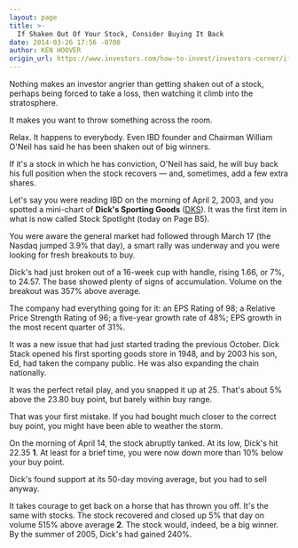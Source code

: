 ```yaml
---
layout: page
title: >-
  If Shaken Out Of Your Stock, Consider Buying It Back
date: 2014-03-26 17:56 -0700
author: KEN HOOVER
origin_url: https://www.investors.com/how-to-invest/investors-corner/if-stock-shakes-you-out-buy-it-back/
---
```


Nothing makes an investor angrier than getting shaken out of a stock, perhaps being forced to take a loss, then watching it climb into the stratosphere.

It makes you want to throw something across the room.

Relax. It happens to everybody. Even IBD founder and Chairman William O'Neil has said he has been shaken out of big winners.

If it's a stock in which he has conviction, O'Neil has said, he will buy back his full position when the stock recovers — and, sometimes, add a few extra shares.

Let's say you were reading IBD on the morning of April 2, 2003, and you spotted a mini-chart of **Dick's Sporting Goods** ([DKS](https://research.investors.com/quote.aspx?symbol=DKS)). It was the first item in what is now called Stock Spotlight (today on Page B5).

You were aware the general market had followed through March 17 (the Nasdaq jumped 3.9% that day), a smart rally was underway and you were looking for fresh breakouts to buy.

Dick's had just broken out of a 16-week cup with handle, rising 1.66, or 7%, to 24.57. The base showed plenty of signs of accumulation. Volume on the breakout was 357% above average.

The company had everything going for it: an EPS Rating of 98; a Relative Price Strength Rating of 96; a five-year growth rate of 48%; EPS growth in the most recent quarter of 31%.

It was a new issue that had just started trading the previous October. Dick Stack opened his first sporting goods store in 1948, and by 2003 his son, Ed, had taken the company public. He was also expanding the chain nationally.

It was the perfect retail play, and you snapped it up at 25. That's about 5% above the 23.80 buy point, but barely within buy range.

That was your first mistake. If you had bought much closer to the correct buy point, you might have been able to weather the storm.

On the morning of April 14, the stock abruptly tanked. At its low, Dick's hit 22.35 **1**. At least for a brief time, you were now down more than 10% below your buy point.

Dick's found support at its 50-day moving average, but you had to sell anyway.

It takes courage to get back on a horse that has thrown you off. It's the same with stocks. The stock recovered and closed up 5% that day on volume 515% above average **2**. The stock would, indeed, be a big winner. By the summer of 2005, Dick's had gained 240%.
